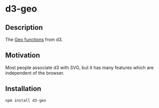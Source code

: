 # d3-geo #

## Description ##
The [Geo functions](https://github.com/mbostock/d3/wiki/Geo) from d3.

## Motivation ##
Most people associate d3 with SVG, but it has many features which are independent of the browser.

## Installation ##
`npm install d3-geo`
